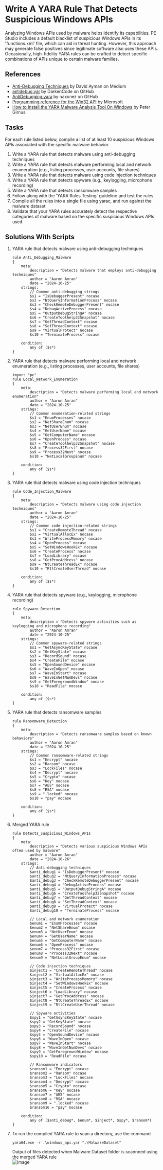 # Write A YARA Rule That Detects Suspicious Windows APIs
Analyzing Windows APIs used by malware helps identify its capabilities. PE Studio includes a default blacklist of suspicious Windows APIs in its 'functions.xml' file, which can aid in threat hunting. However, this approach may generate false positives since legitimate software also uses these APIs. Occasionally, high-fidelity YARA rules can be crafted to detect specific combinations of APIs unique to certain malware families.


## References
- [Anti-Debugging Techniques](https://medium.com/@X3non_C0der/anti-debugging-techniques-eda1868e0503) by David Ayman on Medium
- [antidebug.yar](https://github.com/DarkenCode/yara-rules/blob/master/antidebug.yar) by DarkenCode on GitHub
- [AntiDebugging.yara](https://github.com/naxonez/yaraRules/blob/master/AntiDebugging.yara) by naxonez on GitHub
- [Programming reference for the Win32 API](https://learn.microsoft.com/en-us/windows/win32/api/) by Microsoft
- [How to Install the YARA Malware Analysis Tool On Windows](https://www.petergirnus.com/blog/how-to-install-yara-malware-analysis-tool-on-windows) by Peter Girnus


## Tasks
For each rule listed below, compile a list of at least 10 suspicious Windows APIs associated with the specific malware behavior.
1. Write a YARA rule that detects malware using anti-debugging techniques
2. Write a YARA rule that detects malware performing local and network enumeration (e.g., listing processes, user accounts, file shares)
3. Write a YARA rule that detects malware using code injection techniques
4. Write a YARA rule that detects spyware (e.g., keylogging, microphone recording)
5. Write a YARA rule that detects ransomware samples
6. Follow along with the 'YARA Rules Testing' guideline and test the rules
7. Compile all the rules into a single file using yarac, and run against the malware dataset
8. Validate that your YARA rules accurately detect the respective categories of malware based on the specific suspicious Windows APIs used


## Solutions With Scripts
1. YARA rule that detects malware using anti-debugging techniques
   ```
   rule Anti_Debugging_Malware
   {
       meta:
           description = "Detects malware that employs anti-debugging techniques"
           author = "Aaron Amran"
           date = "2024-10-25"
       strings:
           // Common anti-debugging strings
           $s1 = "IsDebuggerPresent" nocase
           $s2 = "NtQueryInformationProcess" nocase
           $s3 = "CheckRemoteDebuggerPresent" nocase
           $s4 = "DebugActiveProcess" nocase
           $s5 = "OutputDebugStringA" nocase
           $s6 = "CreateToolhelp32Snapshot" nocase
           $s7 = "GetThreadContext" nocase
           $s8 = "SetThreadContext" nocase
           $s9 = "VirtualProtect" nocase
           $s10 = "TerminateProcess" nocase
   
       condition:
           any of ($s*) 
   }
   ```

2. YARA rule that detects malware performing local and network enumeration (e.g., listing processes, user accounts, file shares)
   ```
   import "pe"
   rule Local_Network_Enumeration
   {
       meta:
           description = "Detects malware performing local and network enumeration"
           author = "Aaron Amran"
           date = "2024-10-25"
       strings:
           // Common enumeration-related strings
           $s1 = "EnumProcesses" nocase
           $s2 = "NetShareEnum" nocase
           $s3 = "NetUserEnum" nocase
           $s4 = "GetUserName" nocase
           $s5 = "GetComputerName" nocase
           $s6 = "OpenProcess" nocase
           $s7 = "CreateToolhelp32Snapshot" nocase
           $s8 = "Process32First" nocase
           $s9 = "Process32Next" nocase
           $s10 = "NetLocalGroupEnum" nocase
   
       condition:
           any of ($s*)
   }
   ```
3. YARA rule that detects malware using code injection techniques
   ```
   rule Code_Injection_Malware
   {
       meta:
           description = "Detects malware using code injection techniques"
           author = "Aaron Amran"
           date = "2024-10-25"
       strings:
           // Common code injection-related strings
           $s1 = "CreateRemoteThread" nocase
           $s2 = "VirtualAllocEx" nocase
           $s3 = "WriteProcessMemory" nocase
           $s4 = "OpenProcess" nocase
           $s5 = "SetWindowsHookEx" nocase
           $s6 = "CreateProcess" nocase
           $s7 = "LoadLibrary" nocase
           $s8 = "GetProcAddress" nocase
           $s9 = "NtCreateThreadEx" nocase
           $s10 = "RtlCreateUserThread" nocase
   
       condition:
           any of ($s*)
   }
   ```
4. YARA rule that detects spyware (e.g., keylogging, microphone recording)
   ```
   rule Spyware_Detection
   {
       meta:
           description = "Detects spyware activities such as keylogging and microphone recording"
           author = "Aaron Amran"
           date = "2024-10-25"
       strings:
           // Common spyware-related strings
           $s1 = "GetAsyncKeyState" nocase
           $s2 = "GetKeyState" nocase
           $s3 = "RecordSound" nocase
           $s4 = "CreateFile" nocase
           $s5 = "OpenSoundDevice" nocase
           $s6 = "WaveInOpen" nocase
           $s7 = "WaveInStart" nocase
           $s8 = "WaveInGetNumDevs" nocase
           $s9 = "GetForegroundWindow" nocase
           $s10 = "ReadFile" nocase
   
       condition:
           any of ($s*)
   }
   ```
5. YARA rule that detects ransomware samples
   ```
   rule Ransomware_Detection
   {
       meta:
           description = "Detects ransomware samples based on known behaviors"
           author = "Aaron Amran"
           date = "2024-10-25"
       strings:
           // Common ransomware-related strings
           $s1 = "Encrypt" nocase
           $s2 = "Ransom" nocase
           $s3 = "LockFiles" nocase
           $s4 = "Decrypt" nocase
           $s5 = "Crypto" nocase
           $s6 = "Key" nocase
           $s7 = "AES" nocase
           $s8 = "RSA" nocase
           $s9 = ".locked" nocase
           $s10 = "pay" nocase
   
       condition:
           any of ($s*)
   }
   ```
6. Merged YARA rule
   ```
   rule Detects_Suspicious_Windows_APIs
   {
       meta:
           description = "Detects various suspicious Windows APIs often used by malware"
           author = "Aaron Amran"
           date = "2024-10-26"
       strings:
           // Anti-debugging techniques
           $anti_debug1 = "IsDebuggerPresent" nocase
           $anti_debug2 = "NtQueryInformationProcess" nocase
           $anti_debug3 = "CheckRemoteDebuggerPresent" nocase
           $anti_debug4 = "DebugActiveProcess" nocase
           $anti_debug5 = "OutputDebugStringA" nocase
           $anti_debug6 = "CreateToolhelp32Snapshot" nocase
           $anti_debug7 = "GetThreadContext" nocase
           $anti_debug8 = "SetThreadContext" nocase
           $anti_debug9 = "VirtualProtect" nocase
           $anti_debug10 = "TerminateProcess" nocase
   
           // Local and network enumeration
           $enum1 = "EnumProcesses" nocase
           $enum2 = "NetShareEnum" nocase
           $enum3 = "NetUserEnum" nocase
           $enum4 = "GetUserName" nocase
           $enum5 = "GetComputerName" nocase
           $enum6 = "OpenProcess" nocase
           $enum7 = "Process32First" nocase
           $enum8 = "Process32Next" nocase
           $enum9 = "NetLocalGroupEnum" nocase
   
           // Code injection techniques
           $inject1 = "CreateRemoteThread" nocase
           $inject2 = "VirtualAllocEx" nocase
           $inject3 = "WriteProcessMemory" nocase
           $inject4 = "SetWindowsHookEx" nocase
           $inject5 = "CreateProcess" nocase
           $inject6 = "LoadLibrary" nocase
           $inject7 = "GetProcAddress" nocase
           $inject8 = "NtCreateThreadEx" nocase
           $inject9 = "RtlCreateUserThread" nocase
   
           // Spyware activities
           $spy1 = "GetAsyncKeyState" nocase
           $spy2 = "GetKeyState" nocase
           $spy3 = "RecordSound" nocase
           $spy4 = "CreateFile" nocase
           $spy5 = "OpenSoundDevice" nocase
           $spy6 = "WaveInOpen" nocase
           $spy7 = "WaveInStart" nocase
           $spy8 = "WaveInGetNumDevs" nocase
           $spy9 = "GetForegroundWindow" nocase
           $spy10 = "ReadFile" nocase
   
           // Ransomware indicators
           $ransom1 = "Encrypt" nocase
           $ransom2 = "Ransom" nocase
           $ransom3 = "LockFiles" nocase
           $ransom4 = "Decrypt" nocase
           $ransom5 = "Crypto" nocase
           $ransom6 = "Key" nocase
           $ransom7 = "AES" nocase
           $ransom8 = "RSA" nocase
           $ransom9 = ".locked" nocase
           $ransom10 = "pay" nocase
   
       condition:
           any of ($anti_debug*, $enum*, $inject*, $spy*, $ransom*)
   }
   ```

7. To run the compiled YARA rule to scan a directory, use the command
   ```
   yara64.exe -r .\windows_api.yar ".\MalwareDataset"
   ```
   Output of files detected when Malware Dataset folder is scannned using the merged YARA rule <br/>
   ![image](https://github.com/user-attachments/assets/6d6a6c64-17ab-452e-9a20-2156fe589539)
